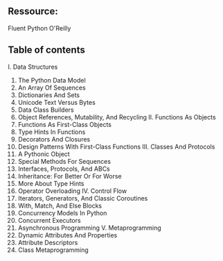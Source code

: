 ## Ressource:

Fluent Python O'Reilly

## Table of contents

I. Data Structures

1. The Python Data Model
2. An Array Of Sequences
3. Dictionaries And Sets
4. Unicode Text Versus Bytes
5. Data Class Builders
6. Object References, Mutability, And Recycling
   II. Functions As Objects
7. Functions As First-Class Objects
8. Type Hints In Functions
9. Decorators And Closures
10. Design Patterns With First-Class Functions
    III. Classes And Protocols
11. A Pythonic Object
12. Special Methods For Sequences
13. Interfaces, Protocols, And ABCs
14. Inheritance: For Better Or For Worse
15. More About Type Hints
16. Operator Overloading
    IV. Control Flow
17. Iterators, Generators, And Classic Coroutines
18. With, Match, And Else Blocks
19. Concurrency Models In Python
20. Concurrent Executors
21. Asynchronous Programming
    V. Metaprogramming
22. Dynamic Attributes And Properties
23. Attribute Descriptors
24. Class Metaprogramming
